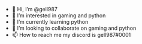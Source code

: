 - 👋 Hi, I’m @gell987
- 👀 I’m interested in gaming and python
- 🌱 I’m currently learning python
- 💞️ I’m looking to collaborate on gaming and python
- 📫 How to reach me my discord is gell987#0001

<!---
gell987/gell987 is a ✨ special ✨ repository because its `README.md` (this file) appears on your GitHub profile.
You can click the Preview link to take a look at your changes.
--->
